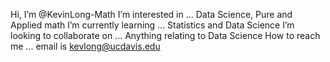 Hi, I’m @KevinLong-Math
I’m interested in ...  Data Science, Pure and Applied math
I’m currently learning ... Statistics and Data Science
I’m looking to collaborate on ... Anything relating to Data Science
How to reach me ... email is kevlong@ucdavis.edu

<!---
KevinLong-Math/KevinLong-Math is a ✨ special ✨ repository because its `README.md` (this file) appears on your GitHub profile.
You can click the Preview link to take a look at your changes.
--->
